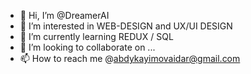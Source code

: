 - 👋 Hi, I’m @DreamerAI
- 👀 I’m interested in WEB-DESIGN and UX/UI DESIGN
- 🌱 I’m currently learning REDUX / SQL
- 💞️ I’m looking to collaborate on ...
- 📫 How to reach me @abdykayimovaidar@gmail.com 

<!---
DreamerAI/DreamerAI is a ✨ special ✨ repository because its `README.md` (this file) appears on your GitHub profile.
You can click the Preview link to take a look at your changes.
--->
